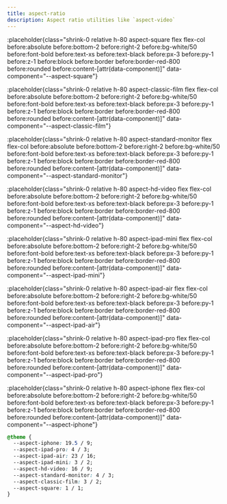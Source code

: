 ```yaml
---
title: aspect-ratio
description: Aspect ratio utilities like `aspect-video`
---
```



<div class="flex gap-8 overflow-x-scroll">

:placeholder{class="shrink-0 relative h-80 aspect-square flex flex-col before:absolute before:bottom-2 before:right-2 before:bg-white/50 before:font-bold before:text-xs before:text-black before:px-3 before:py-1 before:z-1 before:block before:border before:border-red-800 before:rounded before:content-[attr(data-component)]" data-component="--aspect-square"}

:placeholder{class="shrink-0 relative h-80 aspect-classic-film flex flex-col before:absolute before:bottom-2 before:right-2 before:bg-white/50 before:font-bold before:text-xs before:text-black before:px-3 before:py-1 before:z-1 before:block before:border before:border-red-800 before:rounded before:content-[attr(data-component)]" data-component="--aspect-classic-film"}

:placeholder{class="shrink-0 relative h-80 aspect-standard-monitor flex flex-col before:absolute before:bottom-2 before:right-2 before:bg-white/50 before:font-bold before:text-xs before:text-black before:px-3 before:py-1 before:z-1 before:block before:border before:border-red-800 before:rounded before:content-[attr(data-component)]" data-component="--aspect-standard-monitor"}

:placeholder{class="shrink-0 relative h-80 aspect-hd-video flex flex-col before:absolute before:bottom-2 before:right-2 before:bg-white/50 before:font-bold before:text-xs before:text-black before:px-3 before:py-1 before:z-1 before:block before:border before:border-red-800 before:rounded before:content-[attr(data-component)]" data-component="--aspect-hd-video"}

:placeholder{class="shrink-0 relative h-80 aspect-ipad-mini flex flex-col before:absolute before:bottom-2 before:right-2 before:bg-white/50 before:font-bold before:text-xs before:text-black before:px-3 before:py-1 before:z-1 before:block before:border before:border-red-800 before:rounded before:content-[attr(data-component)]" data-component="--aspect-ipad-mini"}

:placeholder{class="shrink-0 relative h-80 aspect-ipad-air flex flex-col before:absolute before:bottom-2 before:right-2 before:bg-white/50 before:font-bold before:text-xs before:text-black before:px-3 before:py-1 before:z-1 before:block before:border before:border-red-800 before:rounded before:content-[attr(data-component)]" data-component="--aspect-ipad-air"}

:placeholder{class="shrink-0 relative h-80 aspect-ipad-pro flex flex-col before:absolute before:bottom-2 before:right-2 before:bg-white/50 before:font-bold before:text-xs before:text-black before:px-3 before:py-1 before:z-1 before:block before:border before:border-red-800 before:rounded before:content-[attr(data-component)]" data-component="--aspect-ipad-pro"}

:placeholder{class="shrink-0 relative h-80 aspect-iphone flex flex-col before:absolute before:bottom-2 before:right-2 before:bg-white/50 before:font-bold before:text-xs before:text-black before:px-3 before:py-1 before:z-1 before:block before:border before:border-red-800 before:rounded before:content-[attr(data-component)]" data-component="--aspect-iphone"}

</div>

```css [aspect.css]
@theme {
  --aspect-iphone: 19.5 / 9;
  --aspect-ipad-pro: 4 / 3;
  --aspect-ipad-air: 23 / 16;
  --aspect-ipad-mini: 3 / 2;
  --aspect-hd-video: 16 / 9;
  --aspect-standard-monitor: 4 / 3;
  --aspect-classic-film: 3 / 2;
  --aspect-square: 1 / 1;
}
```
